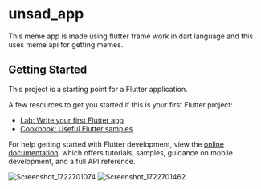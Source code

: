 # unsad_app

This meme app is made using flutter frame work in dart language and this uses meme api for getting memes.


## Getting Started

This project is a starting point for a Flutter application.

A few resources to get you started if this is your first Flutter project:

- [Lab: Write your first Flutter app](https://docs.flutter.dev/get-started/codelab)
- [Cookbook: Useful Flutter samples](https://docs.flutter.dev/cookbook)

For help getting started with Flutter development, view the
[online documentation](https://docs.flutter.dev/), which offers tutorials,
samples, guidance on mobile development, and a full API reference.

![Screenshot_1722701074](https://github.com/user-attachments/assets/2296b081-596e-4af9-9cde-9b0a01388528)
![Screenshot_1722701462](https://github.com/user-attachments/assets/5accc38c-cceb-4ccc-90a4-84710657d80b)


